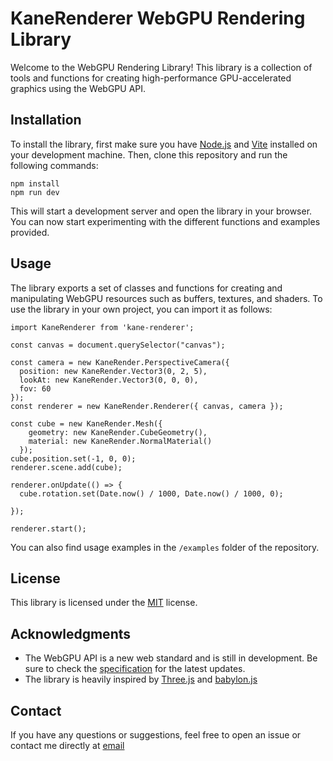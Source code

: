 # KaneRenderer WebGPU Rendering Library

Welcome to the WebGPU Rendering Library! This library is a collection of tools and functions for creating high-performance GPU-accelerated graphics using the WebGPU API.

## Installation

To install the library, first make sure you have [Node.js](https://nodejs.org/) and [Vite](https://github.com/vitejs/vite) installed on your development machine. Then, clone this repository and run the following commands:

```
npm install
npm run dev
```

This will start a development server and open the library in your browser. You can now start experimenting with the different functions and examples provided.

## Usage

The library exports a set of classes and functions for creating and manipulating WebGPU resources such as buffers, textures, and shaders. To use the library in your own project, you can import it as follows:

```
import KaneRenderer from 'kane-renderer';

const canvas = document.querySelector("canvas");

const camera = new KaneRender.PerspectiveCamera({
  position: new KaneRender.Vector3(0, 2, 5),
  lookAt: new KaneRender.Vector3(0, 0, 0),
  fov: 60
});
const renderer = new KaneRender.Renderer({ canvas, camera });

const cube = new KaneRender.Mesh({
    geometry: new KaneRender.CubeGeometry(),
    material: new KaneRender.NormalMaterial()
  });
cube.position.set(-1, 0, 0);
renderer.scene.add(cube);

renderer.onUpdate(() => {
  cube.rotation.set(Date.now() / 1000, Date.now() / 1000, 0);

});

renderer.start();
```

You can also find usage examples in the `/examples` folder of the repository.

## License

This library is licensed under the [MIT](https://opensource.org/licenses/MIT) license.

## Acknowledgments

* The WebGPU API is a new web standard and is still in development. Be sure to check the [specification](https://gpuweb.github.io/gpuweb/) for the latest updates.
* The library is heavily inspired by [Three.js](https://threejs.org/) and [babylon.js](https://www.babylonjs.com/)

## Contact

If you have any questions or suggestions, feel free to open an issue or contact me directly at [email](mailto:dqkhanh.2kgmail.com)
